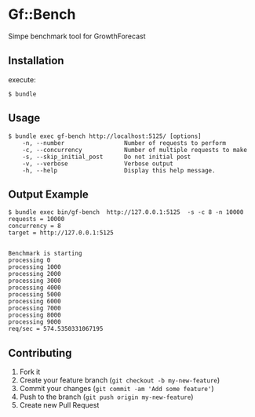 # Gf::Bench

Simpe benchmark tool for GrowthForecast

## Installation

execute:

    $ bundle

## Usage

    $ bundle exec gf-bench http://localhost:5125/ [options]
        -n, --number                 Number of requests to perform
        -c, --concurrency            Number of multiple requests to make
        -s, --skip_initial_post      Do not initial post
        -v, --verbose                Verbose output
        -h, --help                   Display this help message.

## Output Example

    $ bundle exec bin/gf-bench  http://127.0.0.1:5125  -s -c 8 -n 10000
    requests = 10000
    concurrency = 8
    target = http://127.0.0.1:5125


    Benchmark is starting
    processing 0
    processing 1000
    processing 2000
    processing 3000
    processing 4000
    processing 5000
    processing 6000
    processing 7000
    processing 8000
    processing 9000
    req/sec = 574.5350331067195

## Contributing

1. Fork it
2. Create your feature branch (`git checkout -b my-new-feature`)
3. Commit your changes (`git commit -am 'Add some feature'`)
4. Push to the branch (`git push origin my-new-feature`)
5. Create new Pull Request
